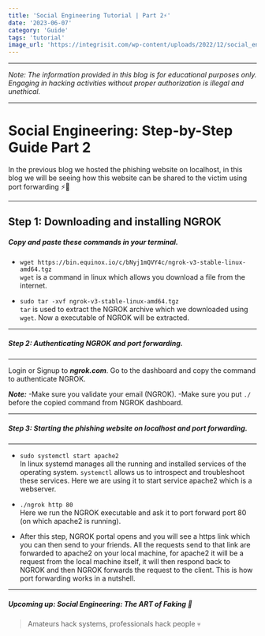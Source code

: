 ```yaml
---
title: 'Social Engineering Tutorial | Part 2⚡'
date: '2023-06-07'
category: 'Guide'
tags: 'tutorial'
image_url: 'https://integrisit.com/wp-content/uploads/2022/12/social_engineering-01.png'
---
```


---

*Note: The information provided in this blog is for educational purposes only. Engaging in hacking activities without proper authorization is illegal and unethical.*

---

Social Engineering: Step-by-Step Guide Part 2
 ======================================
In the previous blog we hosted the phishing website on localhost, in this blog we will be seeing how this website can be shared to the victim using port forwarding ⚡💎
  
 * * * * * 
  
 Step 1: Downloading and installing NGROK
 --------------------------------------------- 
  
 ##### Copy and paste these commands in your terminal. 
  
 -  `wget https://bin.equinox.io/c/bNyj1mQVY4c/ngrok-v3-stable-linux-amd64.tgz` \
`wget` is a command in linux which allows you download a file from the internet.

 -  `sudo tar -xvf ngrok-v3-stable-linux-amd64.tgz` \
`tar` is used to extract the NGROK archive which we downloaded using `wget`. Now a executable of NGROK will be extracted.

  
 * * * * * 
  
 ##### Step 2: Authenticating NGROK and port forwarding.
---------------------------------------------
  
Login or Signup to ***ngrok.com***. Go to the dashboard and copy the command to authenticate NGROK.

***Note:*** 
-Make sure you validate your email (NGROK).
-Make sure you put `./` before the copied command from NGROK dashboard.
  
 * * * * * 
 
##### Step 3: Starting the phishing website on localhost and port forwarding.
---------------------------------------------

- `sudo systemctl start apache2` \
In linux systemd manages all the running and installed services of the operating system. `systemctl` allows us to introspect and troubleshoot these services. Here we are using it to start service apache2 which is a webserver.

- `./ngrok http 80` \
Here we run the NGROK executable and ask it to port forward port 80 (on which apache2 is running).

- After this step, NGROK portal opens and you will see a https link which you can then send to your friends. All the requests send to that link are forwarded to apache2 on your local machine, for apache2 it will be a request from the local machine itself, it will then respond back to NGROK and then NGROK forwards the request to the client. This is how port forwarding works in a nutshell.
  
 * * * * * 
  
 ##### Upcoming up: Social Engineering: The ART of Faking 👾  
  
 > Amateurs hack systems, professionals hack people 💀